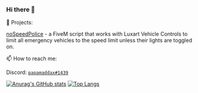 ### Hi there 👋

<!--
**papamaddax/papamaddax** is a ✨ _special_ ✨ repository because its `README.md` (this file) appears on your GitHub profile.

Here are some ideas to get you started:

- 🔭 I’m currently working on ...
- 🌱 I’m currently learning ...
- 👯 I’m looking to collaborate on ...
- 🤔 I’m looking for help with ...
- 💬 Ask me about ...
- 📫 How to reach me: ...
- 😄 Pronouns: ...
- ⚡ Fun fact: ...
-->
🔭 Projects:

[noSpeedPolice](https://github.com/papamaddax/FiveM/tree/main/noSpeedPolice) - a FiveM script that works with Luxart Vehicle Controls to limit all emergency vehicles to the speed limit unless their lights are toggled on.

 📫 How to reach me:

Discord: [`papamaddax#1439`](https://discord.com/users/413624855510908929)

[![Anurag's GitHub stats](https://github-readme-stats.vercel.app/api?username=papamaddax&count_private=true)](https://github.com/anuraghazra/github-readme-stats)
[![Top Langs](https://github-readme-stats.vercel.app/api/top-langs/?username=papamaddax&layout=compact)](https://github.com/anuraghazra/github-readme-stats)


